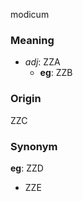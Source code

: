 modicum
### Meaning
+ _adj_: ZZA
    + __eg__: ZZB

### Origin

ZZC

### Synonym

__eg__: ZZD

+ ZZE


